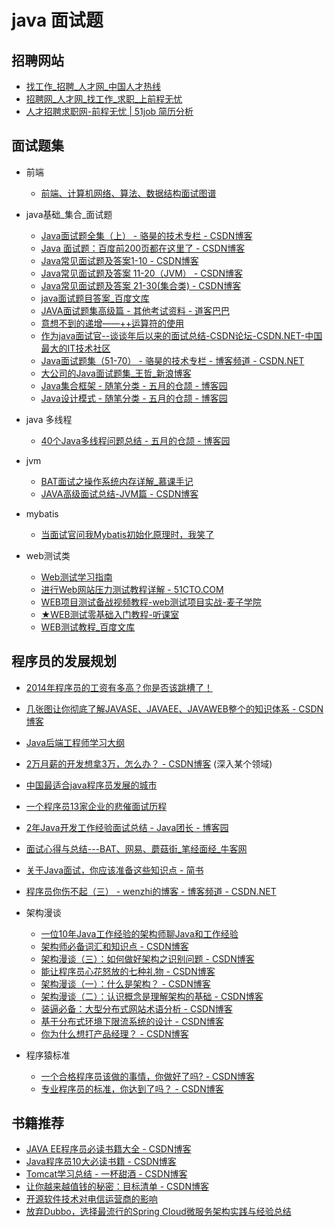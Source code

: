 # java 面试题
## 招聘网站
   * <A HREF="http://www.cjol.com/">找工作_招聘_人才网_中国人才热线</A>
   * <A HREF="http://51job.com/">招聘网_人才网_找工作_求职_上前程无忧</A>
   * <A HREF="http://i.51job.com/resume/standard_resume.php?lang=c&resumeid=357477413&ckry57t2u2#Career">人才招聘求职网-前程无忧 | 51job 简历分析</A>

## 面试题集
* 前端
   * <A HREF="https://github.com/InterviewMap/CS-Interview-Knowledge-Map">前端、计算机网络、算法、数据结构面试图谱</A>

* java基础_集合_面试题
   * <A HREF="http://blog.csdn.net/jackfrued/article/details/44921941">Java面试题全集（上） - 骆昊的技术专栏 - CSDN博客</A>
   * <A HREF="http://blog.csdn.net/t4i2b10x4c22nf6a/article/details/78707742">Java 面试题：百度前200页都在这里了 - CSDN博客</A>
   * <A HREF="http://blog.csdn.net/t4i2b10x4c22nf6a/article/details/78840472">Java常见面试题及答案1-10 - CSDN博客</A>
   * <A HREF="http://blog.csdn.net/t4i2b10x4c22nf6a/article/details/78840494">Java常见面试题及答案 11-20（JVM） - CSDN博客</A>
   * <A HREF="http://blog.csdn.net/t4i2b10x4c22nf6a/article/details/78840475">Java常见面试题及答案 21-30(集合类) - CSDN博客</A>
   * <A HREF="http://wenku.baidu.com/view/9e654062ddccda38376baf4c.html">java面试题目答案_百度文库</A>
   * <A HREF="http://www.doc88.com/p-996291579490.html">JAVA面试题集高级篇 - 其他考试资料 - 道客巴巴</A>
   * <A HREF="http://www.java800.com/peixun-38052110.html">意想不到的递增——++运算符的使用</A>
   * <A HREF="http://bbs.csdn.net/topics/390737462?page=1">作为java面试官--谈谈年后以来的面试总结-CSDN论坛-CSDN.NET-中国最大的IT技术社区</A>
   * <A HREF="http://blog.csdn.net/jackfrued/article/details/17403101">Java面试题集（51-70） - 骆昊的技术专栏 - 博客频道 - CSDN.NET</A>
   * <A HREF="http://blog.sina.com.cn/s/blog_4965eea8010003jp.html">大公司的Java面试题集_王哲_新浪博客</A>
   * <A HREF="http://www.cnblogs.com/xrq730/category/759081.html">Java集合框架 - 随笔分类 - 五月的仓颉 - 博客园</A>
   * <A HREF="http://www.cnblogs.com/xrq730/category/740512.html">Java设计模式 - 随笔分类 - 五月的仓颉 - 博客园</A>
   
* java 多线程
   * <A HREF="http://www.cnblogs.com/xrq730/p/5060921.html">40个Java多线程问题总结 - 五月的仓颉 - 博客园</A>


* jvm
   * <A HREF="http://www.imooc.com/article/11015">BAT面试之操作系统内存详解_慕课手记</A>
   * <A HREF="http://blog.csdn.net/t4i2b10x4c22nf6a/article/details/78830951" >JAVA高级面试总结-JVM篇 - CSDN博客</A>
   
* mybatis
   * <A HREF="https://www.toutiao.com/a6651855290226442764/">当面试官问我Mybatis初始化原理时，我笑了</A>
   
* web测试类
   * <A HREF="http://www.51testing.com/zhuanti/webtest.html">Web测试学习指南</A>
   * <A HREF="http://developer.51cto.com/art/200907/134060.htm">进行Web网站压力测试教程详解 - 51CTO.COM</A>
   * <A HREF="http://www.maiziedu.com/course/696-10240/">WEB项目测试备战视频教程-web测试项目实战-麦子学院</A>
   * <A HREF="http://www.tingkeshi.com/ruanjianceshi/webceshi/3/530.html">★WEB测试零基础入门教程-听课室</A>
   * <A HREF="http://wenku.baidu.com/view/3a1c392d915f804d2b16c1e1.html">WEB测试教程_百度文库</A>

## 程序员的发展规划
  * [2014年程序员的工资有多高？你是否该跳槽了！](https://www.runoob.com/w3cnote/2014-programmer-salary.html)
  * <A HREF="http://blog.csdn.net/zouhuu/article/details/54351046">几张图让你彻底了解JAVASE、JAVAEE、JAVAWEB整个的知识体系 - CSDN博客</A>
  * [Java后端工程师学习大纲](https://blog.csdn.net/james570/article/details/78394418)
  * <A HREF="http://blog.csdn.net/imbrl71u7pt5x29rleu7/article/details/78131008">2万月薪的开发想拿3万，怎么办？ - CSDN博客</A> (深入某个领域)
  * <A HREF="http://www.java800.com/peixun-45090236.html" ADD_DATE="1508757737">中国最适合java程序员发展的城市</A>
  * <A HREF="http://www.java800.com/peixun-50070358.html" ADD_DATE="1508757737">一个程序员13家企业的悲催面试历程</A>
  * <A HREF="https://www.cnblogs.com/java1024/p/7654715.html">2年Java开发工作经验面试总结 - Java团长 - 博客园</A>
  * <A HREF="https://www.nowcoder.com/discuss/3043?type=2&order=0&pos=5&page=2">面试心得与总结---BAT、网易、蘑菇街_笔经面经_牛客网</A>
  * <A HREF="http://www.jianshu.com/p/1b2f63a45476">关于Java面试，你应该准备这些知识点 - 简书</A>
  * <A HREF="http://blog.csdn.net/wenzhi20102321/article/details/72671190">程序员你伤不起（三） - wenzhi的博客 - 博客频道 - CSDN.NET</A>

* 架构漫谈
   * [一位10年Java工作经验的架构师聊Java和工作经验](https://blog.csdn.net/lifuxiangcaohui/article/details/48342315)
   * <A HREF="http://blog.csdn.net/t4i2b10x4c22nf6a/article/details/78684322">架构师必备词汇和知识点 - CSDN博客</A>
   * <A HREF="http://blog.csdn.net/t4i2b10X4c22nF6A/article/details/78810930">架构漫谈（三）：如何做好架构之识别问题 - CSDN博客</A>
   * <A HREF="http://blog.csdn.net/t4i2b10x4c22nf6a/article/details/78851482">能让程序员心花怒放的七种礼物 - CSDN博客</A>
   * <A HREF="http://blog.csdn.net/t4i2b10x4c22nf6a/article/details/78797285">架构漫谈（一）：什么是架构？ - CSDN博客</A>
   * <A HREF="http://blog.csdn.net/t4i2b10x4c22nf6a/article/details/78797287">架构漫谈（二）：认识概念是理解架构的基础 - CSDN博客</A>
   * <A HREF="http://blog.csdn.net/t4i2b10x4c22nf6a/article/details/78734265">装逼必备：大型分布式网站术语分析 - CSDN博客</A>
   * <A HREF="http://blog.csdn.net/t4i2b10x4c22nf6a/article/details/78684302">基于分布式环境下限流系统的设计 - CSDN博客</A>
   * <A HREF="http://blog.csdn.net/fsgsymkyeeqzfqb4obqs/article/details/78641410">你为什么想打产品经理？ - CSDN博客</A>

* 程序猿标准 
   * <A HREF="http://blog.csdn.net/fsgsymkyeeqzfqb4obqs/article/details/78756952">一个合格程序员该做的事情，你做好了吗? - CSDN博客</A>
   * <A HREF="http://blog.csdn.net/EGEFCXzo3Ha1x4/article/details/78798283">专业程序员的标准，你达到了吗？ - CSDN博客</A>


## 书籍推荐
* <A HREF="http://blog.csdn.net/u011592705/article/details/52136004">JAVA EE程序员必读书籍大全 - CSDN博客</A>
* <A HREF="http://blog.csdn.net/t4i2b10x4c22nf6a/article/details/78684309">Java程序员10大必读书籍 - CSDN博客</A>
* <A HREF="http://blog.csdn.net/u012562943/article/category/6048997">Tomcat学习总结 - 一杯甜酒 - CSDN博客</A>
* <A HREF="http://blog.csdn.net/imbrl71u7pt5x29rleu7/article/details/78131009">让你越来越值钱的秘密：目标清单 - CSDN博客</A>
* <A HREF="https://www.toutiao.com/a6502184098356789774/?tt_from=android_share&utm_campaign=client_share&timestamp=1514481564&app=news_article&iid=20417448074&utm_medium=toutiao_android">开源软件技术对电信运营商的影响</A>
* <A HREF="https://www.toutiao.com/a6478468459431723534/?tt_from=android_share&utm_campaign=client_share&timestamp=1514481631&app=news_article&iid=20417448074&utm_medium=toutiao_android">放弃Dubbo，选择最流行的Spring Cloud微服务架构实践与经验总结</A>
    
